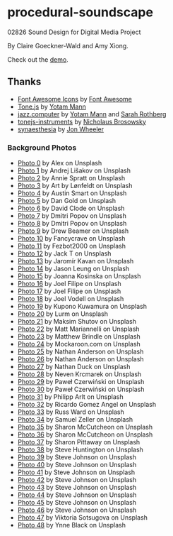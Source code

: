 # procedural-soundscape
02826 Sound Design for Digital Media Project

By Claire Goeckner-Wald and Amy Xiong.

Check out the [demo](https://cgoecknerwald.github.io/procedural-soundscape).

## Thanks
- [Font Awesome Icons](https://fontawesome.com/v4.7.0/icons/) by [Font Awesome](fontawesome.io)
- [Tone.js](https://tonejs.github.io/) by [Yotam Mann](https://github.com/tambien)
- [jazz.computer](http://jazz.computer/) by [Yotam Mann](https://github.com/tambien) and [Sarah Rothberg](http://sarahrothberg.com/)
- [tonejs-instruments](https://github.com/nbrosowsky/tonejs-instruments) by [Nicholaus Brosowsky](https://github.com/nbrosowsky)
- [synaesthesia](https://github.com/wheelibin/synaesthesia) by [Jon Wheeler](https://github.com/wheelibin)

### Background Photos
- [Photo 0](https://unsplash.com/photos/UyL-t2PODg0) by Alex on Unsplash
- [Photo 1](https://unsplash.com/photos/V2OyJtFqEtY) by Andrej Lišakov on Unsplash
- [Photo 2](https://unsplash.com/photos/nUZBAButMLA) by Annie Spratt on Unsplash
- [Photo 3](https://unsplash.com/photos/vHTnrv0y4PE) by Art by Lønfeldt on Unsplash
- [Photo 4](https://unsplash.com/photos/9eVgPVo2uxE) by Austin Smart on Unsplash
- [Photo 5](https://unsplash.com/photos/dzlv9k-7dAY) by Dan Gold on Unsplash
- [Photo 6](https://unsplash.com/photos/Haz8prUXrI4) by David Clode on Unsplash
- [Photo 7](https://unsplash.com/photos/WW6Ec7ycx_c) by Dmitri Popov on Unsplash
- [Photo 8](https://unsplash.com/photos/WEVSu0CB2M4) by Dmitri Popov on Unsplash
- [Photo 9](https://unsplash.com/photos/wB7OvYd7HSY) by Drew Beamer on Unsplash
- [Photo 10](https://unsplash.com/photos/BWI6ZGgASws) by Fancycrave on Unsplash
- [Photo 11](https://unsplash.com/photos/5brvJbR1Pn8) by Fezbot2000 on Unsplash
- [Photo 12](https://unsplash.com/photos/6P3AZeUEtfU) by Jack T on Unsplash
- [Photo 13](https://unsplash.com/photos/dBi88gu1WXI) by Jaromír Kavan on Unsplash
- [Photo 14](https://unsplash.com/photos/U_bfOptsrUk) by Jason Leung on Unsplash
- [Photo 15](https://unsplash.com/photos/Uvl3W4XWd4U) by Joanna Kosinska on Unsplash
- [Photo 16](https://unsplash.com/photos/GVV669GVYjo) by Joel Filipe on Unsplash
- [Photo 17](https://unsplash.com/photos/WjnF1Tp-p3I) by Joel Filipe on Unsplash
- [Photo 18](https://unsplash.com/photos/ehQNfr7odvs) by Joel Vodell on Unsplash
- [Photo 19](https://unsplash.com/photos/LzgK6IMoSZM) by Kupono Kuwamura on Unsplash
- [Photo 20](https://unsplash.com/photos/3dUpL1h97CQ) by Lurm on Unsplash
- [Photo 21](https://unsplash.com/photos/FMiOX4tkUh0) by Maksim Shutov on Unsplash
- [Photo 22](https://unsplash.com/photos/S0sD0DbArgk) by Matt Mariannelli on Unsplash
- [Photo 23](https://unsplash.com/photos/KBUqsvMIhLc) by Matthew Brindle on Unsplash
- [Photo 24](https://unsplash.com/photos/SGwvtNLmDeU) by Mockaroon.com on Unsplash
- [Photo 25](https://unsplash.com/photos/eS7HrvG0mcA) by Nathan Anderson on Unsplash
- [Photo 26](https://unsplash.com/photos/fcZIyU-nbFE) by Nathan Anderson on Unsplash
- [Photo 27](https://unsplash.com/photos/Jo5FUEkhB_4) by Nathan Duck on Unsplash
- [Photo 28](https://unsplash.com/photos/VfhCCVr5tgg) by Neven Krcmarek on Unsplash
- [Photo 29](https://unsplash.com/photos/yJWFCqXJplw) by Paweł Czerwiński on Unsplash
- [Photo 30](https://unsplash.com/photos/mlOJWyNsYyA) by Paweł Czerwiński on Unsplash
- [Photo 31](https://unsplash.com/photos/vJJm5SEUqgQ) by Philipp Arlt on Unsplash
- [Photo 32](https://unsplash.com/photos/zPhy-VopMe8) by Ricardo Gomez Angel on Unsplash
- [Photo 33](https://unsplash.com/photos/BjgUOPf84l0) by Russ Ward on Unsplash
- [Photo 34](https://unsplash.com/photos/oBb-Y26PJgg) by Samuel Zeller on Unsplash
- [Photo 35](https://unsplash.com/photos/ShhuLsZREvM) by Sharon McCutcheon on Unsplash
- [Photo 36](https://unsplash.com/photos/W7cPLHOa0eQ) by Sharon McCutcheon on Unsplash
- [Photo 37](https://unsplash.com/photos/4_hFxTsmaO4) by Sharon Pittaway on Unsplash
- [Photo 38](https://unsplash.com/photos/XT1BJhMkHy4) by Steve Huntington on Unsplash
- [Photo 39](https://unsplash.com/photos/mfYFY0XnFug) by Steve Johnson on Unsplash
- [Photo 40](https://unsplash.com/photos/ieHjFj4lZvo) by Steve Johnson on Unsplash
- [Photo 41](https://unsplash.com/photos/s1ik0Ru1HUM) by Steve Johnson on Unsplash
- [Photo 42](https://unsplash.com/photos/7lAz-CrlED0) by Steve Johnson on Unsplash
- [Photo 43](https://unsplash.com/photos/tT0yKFrZr4A) by Steve Johnson on Unsplash
- [Photo 44](https://unsplash.com/photos/LOnPLLM4rpQ) by Steve Johnson on Unsplash
- [Photo 45](https://unsplash.com/photos/6cWvu0r654s) by Steve Johnson on Unsplash
- [Photo 46](https://unsplash.com/photos/YQLwZ1hTMlo) by Steve Johnson on Unsplash
- [Photo 47](https://unsplash.com/photos/IQZYXgi2tb8) by Viktoria Sotsugova on Unsplash
- [Photo 48](https://unsplash.com/photos/bbrnDV42OdA) by Ynne Black on Unsplash